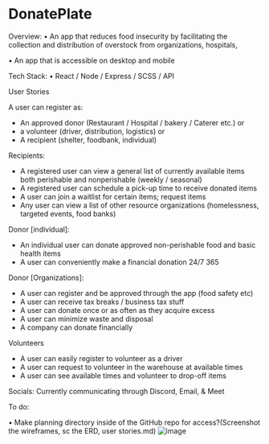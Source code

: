 # DonatePlate

Overview:
• An app that reduces food insecurity by facilitating the collection and distribution of overstock from organizations, hospitals,

• An app that is accessible on desktop and mobile

Tech Stack:
• React / Node / Express / SCSS / API

User Stories

A user can register as:

- An approved donor (Restaurant / Hospital / bakery / Caterer etc.) or
- a volunteer (driver, distribution, logistics) or
- A recipient (shelter, foodbank, individual)

Recipients:

- A registered user can view a general list of currently available items both perishable and nonperishable (weekly / seasonal)
- A registered user can schedule a pick-up time to receive donated items
- A user can join a waitlist for certain items; request items
- Any user can view a list of other resource organizations (homelessness, targeted events, food banks)

Donor [individual]:

- An individual user can donate approved non-perishable food and basic health items
- A user can conveniently make a financial donation 24/7 365

Donor [Organizations]:

- A user can register and be approved through the app (food safety etc)
- A user can receive tax breaks / business tax stuff
- A user can donate once or as often as they acquire excess
- A user can minimize waste and disposal
- A company can donate financially

Volunteers

- A user can easily register to volunteer as a driver
- A user can request to volunteer in the warehouse at available times
- A user can see available times and volunteer to drop-off items

Socials:
Currently communicating through Discord, Email, & Meet

To do:

• Make planning directory inside of the GitHub repo for access?(Screenshot the wireframes, sc the ERD, user stories.md)
![image](https://github.com/uzernamex/DonatePlate/assets/113137050/9e8f2bd9-8d18-4228-b6c8-54f07c7fd6f8)
